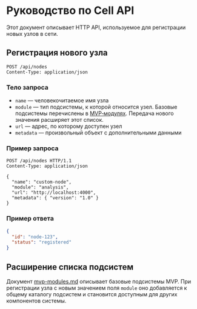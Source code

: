 # Руководство по Cell API

Этот документ описывает HTTP API, используемое для регистрации новых узлов в сети.

## Регистрация нового узла

```
POST /api/nodes
Content-Type: application/json
```

### Тело запроса

- `name` — человекочитаемое имя узла
- `module` — тип подсистемы, к которой относится узел. Базовые подсистемы перечислены в [MVP‑модулях](./mvp-modules.md). Передача нового значения расширяет этот список.
- `url` — адрес, по которому доступен узел
- `metadata` — произвольный объект с дополнительными данными

### Пример запроса

```http
POST /api/nodes HTTP/1.1
Content-Type: application/json

{
  "name": "custom-node",
  "module": "analysis",
  "url": "http://localhost:4000",
  "metadata": { "version": "1.0" }
}
```

### Пример ответа

```json
{
  "id": "node-123",
  "status": "registered"
}
```

## Расширение списка подсистем

Документ [mvp-modules.md](./mvp-modules.md) описывает базовые подсистемы MVP. При регистрации узла с новым значением поля `module` оно добавляется к общему каталогу подсистем и становится доступным для других компонентов системы.
